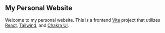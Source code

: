 ## My Personal Website

Welcome to my personal website. This is a frontend [Vite](https://vitejs.dev/) project that utilizes [React](https://reactjs.org/), [Tailwind](https://tailwindcss.com/), and [Chakra UI](https://chakra-ui.com/).
